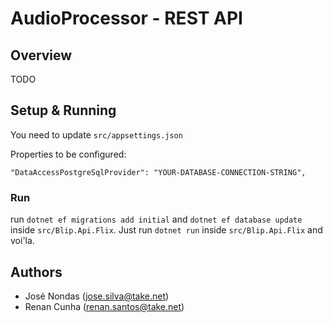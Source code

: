 # AudioProcessor - REST API
 
## Overview
TODO

## Setup & Running


You need to update ``src/appsettings.json``

Properties to be configured:


````
"DataAccessPostgreSqlProvider": "YOUR-DATABASE-CONNECTION-STRING",
````

### Run
run ``dotnet ef migrations add initial`` and ``dotnet ef database update`` inside ``src/Blip.Api.Flix``.
Just run ``dotnet run`` inside ``src/Blip.Api.Flix`` and voi'la.

## Authors
- José Nondas (jose.silva@take.net) 
- Renan Cunha (renan.santos@take.net)
